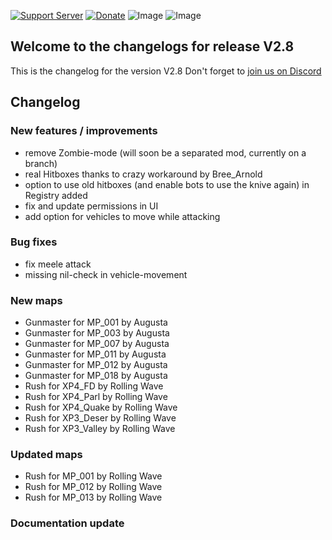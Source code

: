 [![Support Server](https://img.shields.io/discord/862736286774198322.svg?label=Discord&logo=Discord&colorB=7289da&style=for-the-badge)](https://discord.com/invite/FKamccAEqz)
[![Donate](https://img.shields.io/badge/Donate-PayPal-green.svg?style=for-the-badge)](https://www.paypal.me/joe91de)
![Image](https://img.shields.io/github/downloads/Joe91/fun-bots/total?style=for-the-badge)
![Image](https://img.shields.io/github/stars/Joe91/fun-bots?style=for-the-badge)

## Welcome to the changelogs for release **V2.8**
This is the changelog for the version V2.8 Don't forget to [join us on Discord](https://discord.com/invite/FKamccAEqz)

## Changelog

### New features / improvements
* remove Zombie-mode (will soon be a separated mod, currently on a branch)
* real Hitboxes thanks to crazy workaround by Bree_Arnold
* option to use old hitboxes (and enable bots to use the knive again) in Registry added
* fix and update permissions in UI
* add option for vehicles to move while attacking

### Bug fixes
* fix meele attack
* missing nil-check in vehicle-movement

### New maps
* Gunmaster for MP_001 by Augusta
* Gunmaster for MP_003 by Augusta
* Gunmaster for MP_007 by Augusta
* Gunmaster for MP_011 by Augusta
* Gunmaster for MP_012 by Augusta
* Gunmaster for MP_018 by Augusta
* Rush for XP4_FD by Rolling Wave
* Rush for XP4_Parl by Rolling Wave
* Rush for XP4_Quake by Rolling Wave
* Rush for XP3_Deser by Rolling Wave
* Rush for XP3_Valley by Rolling Wave

### Updated maps
* Rush for MP_001 by Rolling Wave
* Rush for MP_012 by Rolling Wave
* Rush for MP_013 by Rolling Wave

### Documentation update

